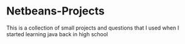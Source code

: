 # Netbeans-Projects
This is a collection of small projects and questions that I used when I started learning java back in high school
